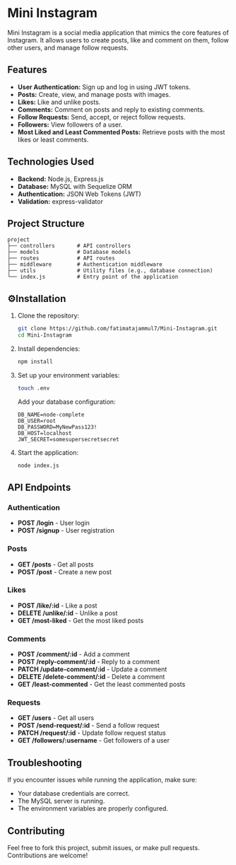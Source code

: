 # Mini Instagram
Mini Instagram is a social media application that mimics the core features of Instagram. It allows users to create posts, like and comment on them, follow other users, and manage follow requests.

##  Features
- **User Authentication:** Sign up and log in using JWT tokens.
- **Posts:** Create, view, and manage posts with images.
- **Likes:** Like and unlike posts.
- **Comments:** Comment on posts and reply to existing comments.
- **Follow Requests:** Send, accept, or reject follow requests.
- **Followers:** View followers of a user.
- **Most Liked and Least Commented Posts:** Retrieve posts with the most likes or least comments.

##  Technologies Used
- **Backend:** Node.js, Express.js
- **Database:** MySQL with Sequelize ORM
- **Authentication:** JSON Web Tokens (JWT)
- **Validation:** express-validator

##  Project Structure
```
project
├── controllers       # API controllers
├── models            # Database models
├── routes            # API routes
├── middleware        # Authentication middleware
├── utils             # Utility files (e.g., database connection)
└── index.js          # Entry point of the application
```

## ⚙Installation
1. Clone the repository:
   ```bash
   git clone https://github.com/fatimatajammul7/Mini-Instagram.git
   cd Mini-Instagram
   ```
2. Install dependencies:
   ```bash
   npm install
   ```
3. Set up your environment variables:
   ```bash
   touch .env
   ```
   Add your database configuration:
   ```
   DB_NAME=node-complete
   DB_USER=root
   DB_PASSWORD=MyNewPass123!
   DB_HOST=localhost
   JWT_SECRET=somesupersecretsecret
   ```
4. Start the application:
   ```bash
   node index.js
   ```

##  API Endpoints
### Authentication
- **POST /login** - User login
- **POST /signup** - User registration

### Posts
- **GET /posts** - Get all posts
- **POST /post** - Create a new post

### Likes
- **POST /like/:id** - Like a post
- **DELETE /unlike/:id** - Unlike a post
- **GET /most-liked** - Get the most liked posts

### Comments
- **POST /comment/:id** - Add a comment
- **POST /reply-comment/:id** - Reply to a comment
- **PATCH /update-comment/:id** - Update a comment
- **DELETE /delete-comment/:id** - Delete a comment
- **GET /least-commented** - Get the least commented posts

### Requests
- **GET /users** - Get all users
- **POST /send-request/:id** - Send a follow request
- **PATCH /request/:id** - Update follow request status
- **GET /followers/:username** - Get followers of a user

##  Troubleshooting
If you encounter issues while running the application, make sure:
- Your database credentials are correct.
- The MySQL server is running.
- The environment variables are properly configured.

##  Contributing
Feel free to fork this project, submit issues, or make pull requests. Contributions are welcome!

